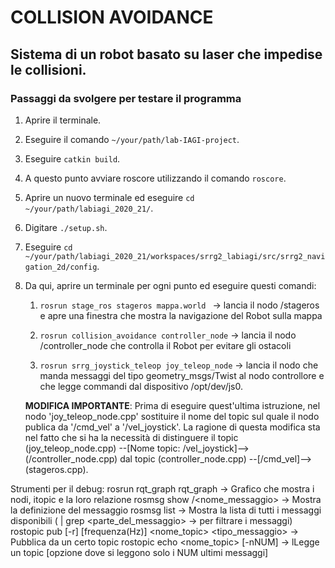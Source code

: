 # COLLISION AVOIDANCE

## Sistema di un robot basato su laser che impedise le collisioni.

### Passaggi da svolgere per testare il programma
1.  Aprire il terminale.

1.  Eseguire il comando `~/your/path/lab-IAGI-project`.
	
1.  Eseguire `catkin build`.

1.  A questo punto avviare roscore utilizzando il comando `roscore`.

1.  Aprire un nuovo terminale ed eseguire `cd ~/your/path/labiagi_2020_21/`.

1.  Digitare `./setup.sh`.

1.  Eseguire `cd ~/your/path/labiagi_2020_21/workspaces/srrg2_labiagi/src/srrg2_navigation_2d/config`.

1.  Da qui, aprire un terminale per ogni punto ed eseguire questi comandi:
	
	1.  `rosrun stage_ros stageros mappa.world `  -> lancia il nodo /stageros e apre una finestra che mostra la navigazione del Robot sulla mappa
	
	1.  `rosrun collision_avoidance controller_node`    -> lancia il nodo /controller_node che controlla il Robot per evitare gli ostacoli 
		  
	1.  `rosrun srrg_joystick_teleop joy_teleop_node` -> lancia il nodo che manda messaggi del tipo geometry_msgs/Twist al nodo controllore e che legge commandi dal dispositivo /opt/dev/js0. 
	
	**MODIFICA IMPORTANTE**: Prima di eseguire quest'ultima istruzione, nel nodo 'joy_teleop_node.cpp' sostituire il nome del topic sul quale il nodo publica da '/cmd_vel' a '/vel_joystick'. La ragione di questa modifica sta nel fatto che si ha la necessità di distinguere il topic  (joy_teleop_node.cpp) --[Nome topic: /vel_joystick]--> (/controller_node.cpp) dal topic (controller_node.cpp) --[/cmd_vel]--> (stageros.cpp).


Strumenti per il debug:
	rosrun rqt_graph rqt_graph  -> Grafico che mostra i nodi, itopic e la loro relazione
	rosmsg show <package>/<nome_messaggio>  ->  Mostra la definizione del messaggio
	rosmsg  list -> Mostra la lista di tutti i messaggi disponibili   ( | grep <parte_del_messaggio>   -> per filtrare i messaggi)
	rostopic pub [-r] [frequenza(Hz)] <nome_topic> <tipo_messaggio>   -> Pubblica da un certo topic 
	rostopic echo <nome_topic> [-nNUM]  -> lLegge un topic [opzione dove si leggono solo i NUM ultimi messaggi]	
